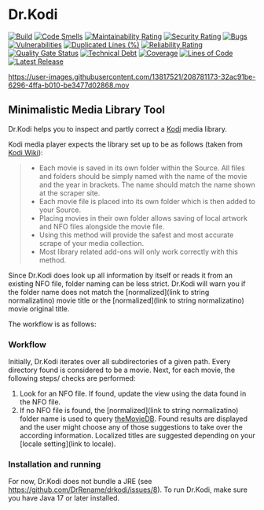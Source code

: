 # Dr.Kodi

[![Build](https://github.com/drrename/drkodi/actions/workflows/build.yml/badge.svg)](https://github.com/drrename/drkodi/actions/workflows/build.yml)
[![Code Smells](https://sonarcloud.io/api/project_badges/measure?project=DrRename_drkodi&metric=code_smells)](https://sonarcloud.io/summary/new_code?id=DrRename_drkodi)
[![Maintainability Rating](https://sonarcloud.io/api/project_badges/measure?project=DrRename_drkodi&metric=sqale_rating)](https://sonarcloud.io/summary/new_code?id=DrRename_drkodi)
[![Security Rating](https://sonarcloud.io/api/project_badges/measure?project=DrRename_drkodi&metric=security_rating)](https://sonarcloud.io/summary/new_code?id=DrRename_drkodi)
[![Bugs](https://sonarcloud.io/api/project_badges/measure?project=DrRename_drkodi&metric=bugs)](https://sonarcloud.io/summary/new_code?id=DrRename_drkodi)
[![Vulnerabilities](https://sonarcloud.io/api/project_badges/measure?project=DrRename_drkodi&metric=vulnerabilities)](https://sonarcloud.io/summary/new_code?id=DrRename_drkodi)
[![Duplicated Lines (%)](https://sonarcloud.io/api/project_badges/measure?project=DrRename_drkodi&metric=duplicated_lines_density)](https://sonarcloud.io/summary/new_code?id=DrRename_drkodi)
[![Reliability Rating](https://sonarcloud.io/api/project_badges/measure?project=DrRename_drkodi&metric=reliability_rating)](https://sonarcloud.io/summary/new_code?id=DrRename_drkodi)
[![Quality Gate Status](https://sonarcloud.io/api/project_badges/measure?project=DrRename_drkodi&metric=alert_status)](https://sonarcloud.io/dashboard?id=DrRename_drkodi)
[![Technical Debt](https://sonarcloud.io/api/project_badges/measure?project=DrRename_drkodi&metric=sqale_index)](https://sonarcloud.io/summary/new_code?id=DrRename_drkodi)
[![Coverage](https://sonarcloud.io/api/project_badges/measure?project=DrRename_drkodi&metric=coverage)](https://sonarcloud.io/summary/new_code?id=DrRename_drkodi)
[![Lines of Code](https://sonarcloud.io/api/project_badges/measure?project=DrRename_drkodi&metric=ncloc)](https://sonarcloud.io/summary/new_code?id=DrRename_drkodi)
[![Latest Release](https://img.shields.io/github/release/drkodi/drkodi.svg)](https://github.com/drrename/drkodi/releases/latest)


https://user-images.githubusercontent.com/13817521/208781173-32ac91be-6296-4ffa-b010-be3477d02868.mov


## Minimalistic Media Library Tool

Dr.Kodi helps you to inspect and partly correct a [Kodi](https://kodi.tv/) media library.

Kodi media player expects the library set up to be as follows (taken from [Kodi Wiki](https://kodi.wiki/view/Naming_video_files/Movies)):

> + Each movie is saved in its own folder within the Source.
All files and folders should be simply named with the name of the movie and the year in brackets. The name should match the name shown at the scraper site.
> + Each movie file is placed into its own folder which is then added to your Source.
> + Placing movies in their own folder allows saving of local artwork and NFO files alongside the movie file.
> + Using this method will provide the safest and most accurate scrape of your media collection.
> + Most library related add-ons will only work correctly with this method.

Since Dr.Kodi does look up all information by itself or reads it from an existing NFO file, folder naming can be less strict. Dr.Kodi will warn you if the folder name does not match the [normalized](link to string normalizatino) movie title or the [normalized](link to string normalizatino) movie original title.

The workflow is as follows:

### Workflow

Initially, Dr.Kodi iterates over all subdirectories of a given path. Every directory found is considered to be a movie. Next, for each movie, the following steps/ checks are performed:

1. Look for an NFO file. If found, update the view using the data found in the NFO file.
2. If no NFO file is found, the [normalized](link to string normalizatino) folder name is used to query [theMovieDB](https://www.themoviedb.org/). Found results are displayed and the user might choose any of those suggestions to take over the according information. Localized titles are suggested depending on your [locale setting](link to locale).

### Installation and running

For now, Dr.Kodi does not bundle a JRE (see https://github.com/DrRename/drkodi/issues/8). To run Dr.Kodi, make sure you have Java 17 or later installed.
